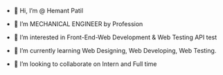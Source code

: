 - 👋 Hi, I’m @ Hemant Patil
  
- 👀 I’m MECHANICAL ENGINEER by Profession
- 💞️ I’m interested in Front-End-Web Development & Web Testing API test
- 🌱 I’m currently learning Web Designing, Web Developing, Web Testing.
- 💞️ I’m looking to collaborate on Intern and Full time
 


<!---
Hemant-aPatil/Hemant-aPatil is a ✨ special ✨ repository because its `README.md` (this file) appears on your GitHub profile.
You can click the Preview link to take a look at your changes.
--->
